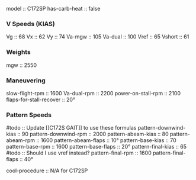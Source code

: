 model :: C172SP
has-carb-heat :: false

### V Speeds (KIAS)
Vg :: 68
Vx :: 62
Vy :: 74
Va-mgw :: 105
Va-dual :: 100
Vref :: 65
Vshort :: 61

### Weights
mgw :: 2550

### Maneuvering
slow-flight-rpm :: 1600
Va-dual-rpm :: 2200
power-on-stall-rpm :: 2100
flaps-for-stall-recover :: 20°

### Pattern Speeds
#todo :: Update [[C172S GAIT]] to use these formulas
pattern-downwind-kias :: 90
pattern-downwind-rpm :: 2000
pattern-abeam-kias :: 80
pattern-abeam-rpm :: 1600
pattern-abeam-flaps :: 10°
pattern-base-kias :: 70
pattern-base-rpm :: 1600
pattern-base-flaps :: 20°
pattern-final-kias :: 65
#todo :: Should I use vref instead?
pattern-final-rpm :: 1600
pattern-final-flaps :: 40°

cool-procedure :: N/A for C172SP